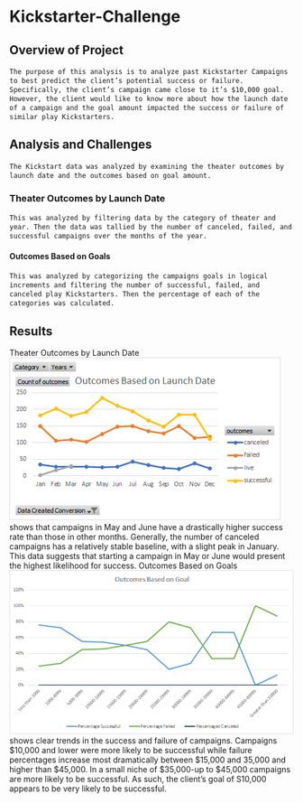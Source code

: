 # Kickstarter-Challenge
## Overview of Project
	The purpose of this analysis is to analyze past Kickstarter Campaigns to best predict the client’s potential success or failure. Specifically, the client’s campaign came close to it’s $10,000 goal. However, the client would like to know more about how the launch date of a campaign and the goal amount impacted the success or failure of similar play Kickstarters. 
## Analysis and Challenges
	The Kickstart data was analyzed by examining the theater outcomes by launch date and the outcomes based on goal amount. 
### Theater Outcomes by Launch Date
	This was analyzed by filtering data by the category of theater and year. Then the data was tallied by the number of canceled, failed, and successful campaigns over the months of the year. 
#### Outcomes Based on Goals
	This was analyzed by categorizing the campaigns goals in logical increments and filtering the number of successful, failed, and canceled play Kickstarters. Then the percentage of each of the categories was calculated. 
## Results
Theater Outcomes by Launch Date 
![Theater Outcomes by Launch Date]( https://github.com/Mary-Wood/Kickstarter-Challenge/blob/main/Outcomes%20Based%20on%20Launch%20Date.png) 
shows that campaigns in May and June have a drastically higher success rate than those in other months. Generally, the number of canceled campaigns has a relatively stable baseline, with a slight peak in January. This data suggests that starting a campaign in May or June would present the highest likelihood for success. 
Outcomes Based on Goals 
![Outcomes Based on Goals](https://github.com/Mary-Wood/Kickstarter-Challenge/blob/main/Outcomes_vs_Goals.png) 
shows clear trends in the success and failure of campaigns. Campaigns $10,000 and lower were more likely to be successful while failure percentages increase most dramatically between $15,000 and 35,000 and higher than $45,000. In a small niche of $35,000-up to $45,000 campaigns are more likely to be successful. As such, the client’s goal of S10,000 appears to be very likely to be successful.   
